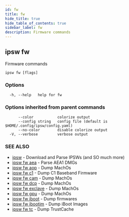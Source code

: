 ```yaml
---
id: fw
title: fw
hide_title: true
hide_table_of_contents: true
sidebar_label: fw
description: Firmware commands
---
```

## ipsw fw

Firmware commands

```
ipsw fw [flags]
```

### Options

```
  -h, --help   help for fw
```

### Options inherited from parent commands

```
      --color           colorize output
      --config string   config file (default is $HOME/.config/ipsw/config.yaml)
      --no-color        disable colorize output
  -V, --verbose         verbose output
```

### SEE ALSO

* [ipsw](/docs/cli/ipsw)	 - Download and Parse IPSWs (and SO much more)
* [ipsw fw aea](/docs/cli/ipsw/fw/aea)	 - Parse AEA1 DMGs
* [ipsw fw aop](/docs/cli/ipsw/fw/aop)	 - Dump MachOs
* [ipsw fw c1](/docs/cli/ipsw/fw/c1)	 - Dump C1 Baseband Firmware
* [ipsw fw cam](/docs/cli/ipsw/fw/cam)	 - Dump MachOs
* [ipsw fw dcp](/docs/cli/ipsw/fw/dcp)	 - Dump MachOs
* [ipsw fw exclave](/docs/cli/ipsw/fw/exclave)	 - Dump MachOs
* [ipsw fw gpu](/docs/cli/ipsw/fw/gpu)	 - Dump MachOs
* [ipsw fw iboot](/docs/cli/ipsw/fw/iboot)	 - Dump firmwares
* [ipsw fw ibootim](/docs/cli/ipsw/fw/ibootim)	 - Dump iBoot Images
* [ipsw fw tc](/docs/cli/ipsw/fw/tc)	 - Dump TrustCache

